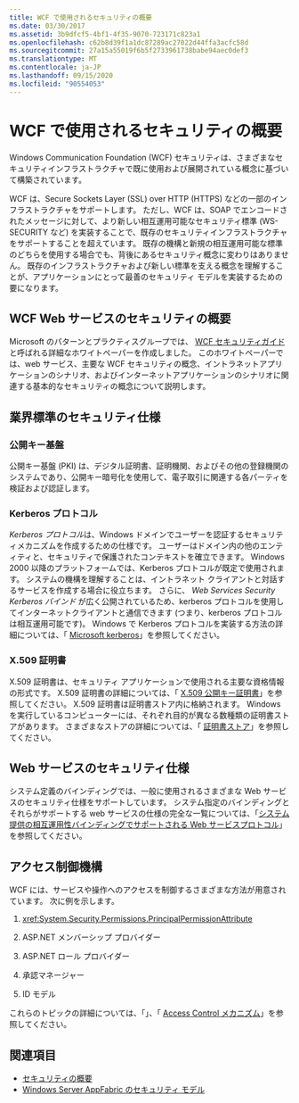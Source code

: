 ```yaml
---
title: WCF で使用されるセキュリティの概要
ms.date: 03/30/2017
ms.assetid: 3b9dfcf5-4bf1-4f35-9070-723171c823a1
ms.openlocfilehash: c62b8d39f1a1dc87289ac27022d44ffa3acfc58d
ms.sourcegitcommit: 27a15a55019f6b5f2733961738babe94aec0def3
ms.translationtype: MT
ms.contentlocale: ja-JP
ms.lasthandoff: 09/15/2020
ms.locfileid: "90554053"
---
```

# <a name="security-concepts-used-in-wcf"></a>WCF で使用されるセキュリティの概要
Windows Communication Foundation (WCF) セキュリティは、さまざまなセキュリティインフラストラクチャで既に使用および展開されている概念に基づいて構築されています。  
  
 WCF は、Secure Sockets Layer (SSL) over HTTP (HTTPS) などの一部のインフラストラクチャをサポートします。 ただし、WCF は、SOAP でエンコードされたメッセージに対して、より新しい相互運用可能なセキュリティ標準 (WS-SECURITY など) を実装することで、既存のセキュリティインフラストラクチャをサポートすることを超えています。 既存の機構と新規の相互運用可能な標準のどちらを使用する場合でも、背後にあるセキュリティ概念に変わりはありません。 既存のインフラストラクチャおよび新しい標準を支える概念を理解することが、アプリケーションにとって最善のセキュリティ モデルを実装するための要になります。  
  
## <a name="introduction-to-security-for-wcf-web-services"></a>WCF Web サービスのセキュリティの概要  

Microsoft のパターンとプラクティスグループでは、 [WCF セキュリティガイド](https://archive.codeplex.com/?p=wcfsecurityguide)と呼ばれる詳細なホワイトペーパーを作成しました。 このホワイトペーパーでは、web サービス、主要な WCF セキュリティの概念、イントラネットアプリケーションのシナリオ、およびインターネットアプリケーションのシナリオに関連する基本的なセキュリティの概念について説明します。  
  
## <a name="industry-wide-security-specifications"></a>業界標準のセキュリティ仕様  
  
### <a name="public-key-infrastructure"></a>公開キー基盤  

公開キー基盤 (PKI) は、デジタル証明書、証明機関、およびその他の登録機関のシステムであり、公開キー暗号化を使用して、電子取引に関連する各パーティを検証および認証します。
  
### <a name="kerberos-protocol"></a>Kerberos プロトコル  
 *Kerberos プロトコル*は、Windows ドメインでユーザーを認証するセキュリティメカニズムを作成するための仕様です。 ユーザーはドメイン内の他のエンティティと、セキュリティで保護されたコンテキストを確立できます。 Windows 2000 以降のプラットフォームでは、Kerberos プロトコルが既定で使用されます。 システムの機構を理解することは、イントラネット クライアントと対話するサービスを作成する場合に役立ちます。 さらに、 *Web Services Security Kerberos バインド* が広く公開されているため、kerberos プロトコルを使用してインターネットクライアントと通信できます (つまり、kerberos プロトコルは相互運用可能です)。 Windows で Kerberos プロトコルを実装する方法の詳細については、「  [Microsoft kerberos](/windows/win32/secauthn/microsoft-kerberos)」を参照してください。  
  
### <a name="x509-certificates"></a>X.509 証明書  
 X.509 証明書は、セキュリティ アプリケーションで使用される主要な資格情報の形式です。 X.509 証明書の詳細については、「 [X.509 公開キー証明書](/windows/win32/seccertenroll/about-x-509-public-key-certificates)」を参照してください。 X.509 証明書は証明書ストア内に格納されます。 Windows を実行しているコンピューターには、それぞれ目的が異なる数種類の証明書ストアがあります。 さまざまなストアの詳細については、「 [証明書ストア](/previous-versions/windows/it-pro/windows-server-2003/cc757138(v=ws.10))」を参照してください。  
  
## <a name="web-services-security-specifications"></a>Web サービスのセキュリティ仕様  
 システム定義のバインディングでは、一般に使用されるさまざまな Web サービスのセキュリティ仕様をサポートしています。 システム指定のバインディングとそれらがサポートする web サービスの仕様の完全な一覧については、「[システム提供の相互運用性バインディングでサポートされる Web サービスプロトコル](web-services-protocols-supported-by-system-provided-interoperability-bindings.md)」を参照してください。  
  
## <a name="access-control-mechanisms"></a>アクセス制御機構  
 WCF には、サービスや操作へのアクセスを制御するさまざまな方法が用意されています。 次に例を示します。  
  
1. <xref:System.Security.Permissions.PrincipalPermissionAttribute>  
  
2. ASP.NET メンバーシップ プロバイダー  
  
3. ASP.NET ロール プロバイダー  
  
4. 承認マネージャー  
  
5. ID モデル  
  
 これらのトピックの詳細については、「」、「 [Access Control メカニズム](access-control-mechanisms.md)」を参照してください。  
  
## <a name="see-also"></a>関連項目

- [セキュリティの概要](security-overview.md)
- [Windows Server AppFabric のセキュリティ モデル](/previous-versions/appfabric/ee677202(v=azure.10))
